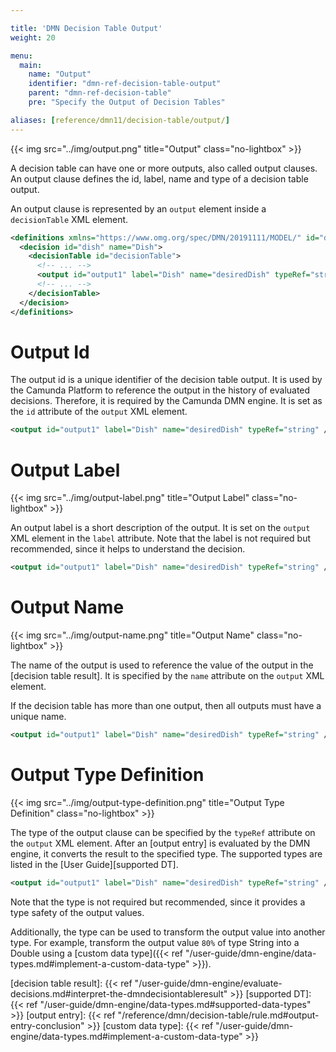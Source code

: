 ```yaml
---

title: 'DMN Decision Table Output'
weight: 20

menu:
  main:
    name: "Output"
    identifier: "dmn-ref-decision-table-output"
    parent: "dmn-ref-decision-table"
    pre: "Specify the Output of Decision Tables"

aliases: [reference/dmn11/decision-table/output/]
---
```


{{< img src="../img/output.png" title="Output" class="no-lightbox" >}}

A decision table can have one or more outputs, also called output clauses. An
output clause defines the id, label, name and type of a decision table output.

An output clause is represented by an `output` element inside a `decisionTable`
XML element.

```xml
<definitions xmlns="https://www.omg.org/spec/DMN/20191111/MODEL/" id="definitions" name="definitions" namespace="http://camunda.org/schema/1.0/dmn">
  <decision id="dish" name="Dish">
    <decisionTable id="decisionTable">
      <!-- ... -->
      <output id="output1" label="Dish" name="desiredDish" typeRef="string" />
      <!-- ... -->
    </decisionTable>
  </decision>
</definitions>

```

# Output Id

The output id is a unique identifier of the decision table output. It is used
by the Camunda Platform to reference the output in the history of
evaluated decisions. Therefore, it is required by the Camunda DMN engine. It is
set as the `id` attribute of the `output` XML element.

```xml
<output id="output1" label="Dish" name="desiredDish" typeRef="string" />
```

# Output Label

{{< img src="../img/output-label.png" title="Output Label" class="no-lightbox" >}}

An output label is a short description of the output. It is set on the `output`
XML element in the `label` attribute. Note that the label is not required but
recommended, since it helps to understand the decision.

```xml
<output id="output1" label="Dish" name="desiredDish" typeRef="string" />
```

# Output Name

{{< img src="../img/output-name.png" title="Output Name" class="no-lightbox" >}}

The name of the output is used to reference the value of the output in the
[decision table result]. It is specified by the `name` attribute on the
`output` XML element.

If the decision table has more than one output, then all outputs must have a
unique name.

```xml
<output id="output1" label="Dish" name="desiredDish" typeRef="string" />
```

# Output Type Definition

{{< img src="../img/output-type-definition.png" title="Output Type Definition" class="no-lightbox" >}}

The type of the output clause can be specified by the `typeRef` attribute on the
`output` XML element. After an [output entry] is evaluated by the
DMN engine, it converts the result to the specified type. The supported types
are listed in the [User Guide][supported DT].

```xml
<output id="output1" label="Dish" name="desiredDish" typeRef="string" />
```

Note that the type is not required but recommended, since it provides a type
safety of the output values.

Additionally, the type can be used to transform the output value into another
type. For example, transform the output value `80%` of type String into a
Double using a [custom data type]({{< ref "/user-guide/dmn-engine/data-types.md#implement-a-custom-data-type" >}}).


[decision table result]: {{< ref "/user-guide/dmn-engine/evaluate-decisions.md#interpret-the-dmndecisiontableresult" >}}
[supported DT]: {{< ref "/user-guide/dmn-engine/data-types.md#supported-data-types" >}}
[output entry]: {{< ref "/reference/dmn/decision-table/rule.md#output-entry-conclusion" >}}
[custom data type]: {{< ref "/user-guide/dmn-engine/data-types.md#implement-a-custom-data-type" >}}
